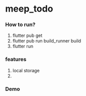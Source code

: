 # meep_todo

### How to run?
1. flutter pub get
2. flutter pub run build_runner build  
3. flutter run

### features
1. local storage
2. 

### Demo
